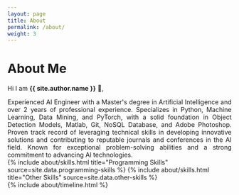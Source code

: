 ```yaml
---
layout: page
title: About
permalink: /about/
weight: 3
---
```


# **About Me**
Hi I am **{{ site.author.name }}** :wave:,<br>
<div style="text-align: justify">
Experienced AI Engineer with a Master's degree in Artificial Intelligence and over 2 years of professional experience. Specializes in Python, Machine Learning, Data Mining, and PyTorch, with a solid foundation in Object Detection Models, Matlab, Git, NoSQL Database, and Adobe Photoshop. Proven track record of leveraging technical skills in developing innovative solutions and contributing to reputable journals and conferences in the AI field. Known for exceptional problem-solving abilities and a strong commitment to advancing AI technologies.
</div>

<div class="row">
{% include about/skills.html title="Programming Skills" source=site.data.programming-skills %}
{% include about/skills.html title="Other Skills" source=site.data.other-skills %}
</div>

<div class="row">
{% include about/timeline.html %}
</div>
